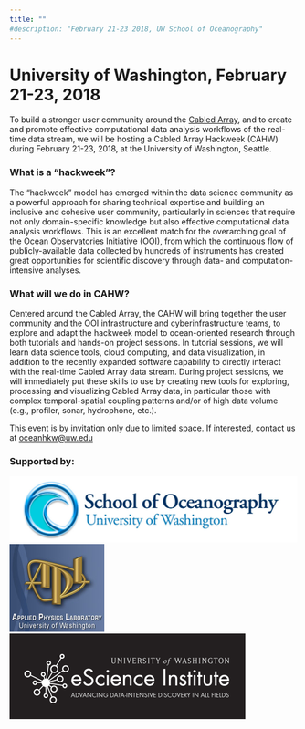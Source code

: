 ```yaml
---
title: ""
#description: "February 21-23 2018, UW School of Oceanography"
---
```


# University of Washington, February 21-23, 2018

To build a stronger user community around the [Cabled Array](http://oceanobservatories.org/array/cabled-array/), and to create and promote effective computational data analysis workflows of the real-time data stream, we will be hosting a Cabled Array Hackweek (CAHW) during February 21-23, 2018, at the University of Washington, Seattle.

### What is a “hackweek”?

The “hackweek” model has emerged within the data science community as a powerful approach for sharing technical expertise and building an inclusive and cohesive user community, particularly in sciences that require not only domain-specific knowledge but also effective computational data analysis workflows. This is an excellent match for the overarching goal of the Ocean Observatories Initiative (OOI), from which the continuous flow of publicly-available data collected by hundreds of instruments has created great opportunities for scientific discovery through data- and computation-intensive analyses.

### What will we do in CAHW?

Centered around the Cabled Array, the CAHW will bring together the user community and the OOI infrastructure and cyberinfrastructure teams, to explore and adapt the hackweek model to ocean-oriented research through both tutorials and hands-on project sessions. In tutorial sessions, we will learn data science tools, cloud computing, and data visualization, in addition to the recently expanded software capability to directly interact with the real-time Cabled Array data stream. During project sessions, we will immediately put these skills to use by creating new tools for exploring, processing and visualizing Cabled Array data, in particular those with complex temporal-spatial coupling patterns and/or of high data volume (e.g., profiler, sonar, hydrophone, etc.).

This event is by invitation only due to limited space. If interested, contact us at <oceanhkw@uw.edu>

<!-- <div id="footer" class="row" style="center">

<div> -->

### Supported by:

[![UW School of Oceanography](images/ocean-logo-banner.jpg)](https://www.ocean.washington.edu/)
[![UW Applied Physics Laboratory](images/apl_logo_1.jpg)](http://www.apl.washington.edu/)
[![UW eScience Institute](images/eScience_Logo_RGB_BLKBckgd.png)](http://escience.washington.edu/)
